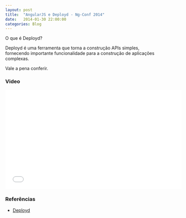 ```yaml
---
layout: post
title:  "AngularJS e Deployd - Ng-Conf 2014"
date:   2014-01-30 22:00:00
categories: Blog
---
```


O que é Deployd?

Deployd é uma ferramenta que torna a construção APIs simples, fornecendo importante funcionalidade para a construção de aplicações complexas.

Vale a pena conferir.

<h3>Video</h3>

<div class="video-container">
  <iframe src="//www.youtube.com/watch?v=0V8fQoqQLLA" frameborder="0" width="560" height="315"></iframe>
</div> 

<h3>Referências</h3>

* <a href="http://deployd.com/">Deployd</a>